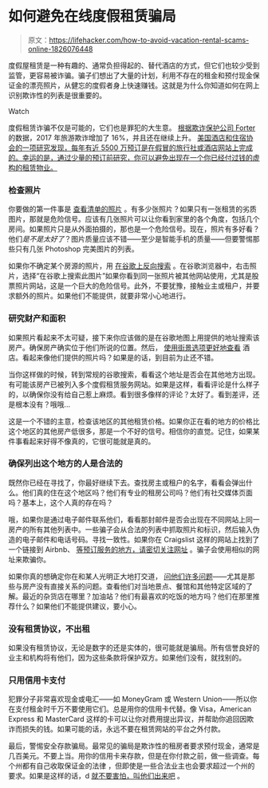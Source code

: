 # 如何避免在线度假租赁骗局

> 原文：<https://lifehacker.com/how-to-avoid-vacation-rental-scams-online-1826076448>

度假屋租赁是一种有趣的、通常负担得起的、替代酒店的方式，但它们也较少受到监管，更容易被诈骗。骗子们想出了大量的计划，利用不存在的租金和预付现金保证金的漂亮照片，从健忘的度假者身上快速赚钱。这就是为什么你知道如何在网上识别欺诈性的列表是很重要的。

Watch

度假租赁诈骗不仅是可能的，它们也是罪犯的大生意。 [根据欺诈保护公司 Forter](https://l.forter.com/hubfs/Fraud%20Attack%20Index%20Nov%202017%20-%20Executive%20Summary.pdf?t=1517386856382&utm_campaign=MRC%20Fraud%20Attack%20Index%20Sept%202017&utm_source=hs_automation&utm_medium=email&utm_content=58506927&_hsenc=p2ANqtz-_7Fs6i5fJozQ1LspmJh_g8f5ufKVzQYOmhcr0-9mgQ5QfQOSMmcNlLj08YieA8sTPxfQwDxRPZuAQj2zNOGl8SHRQ96g&_hsmi=58506927) 的数据，2017 年旅游欺诈增加了 16%，并且还在继续上升。 [美国酒店和住宿协会的一项研究发现，每年有近 5500 万预订是在假冒的旅行社或酒店网站上完成的。幸运的是，通过少量的预订前研究，你可以避免出现在一个你已经付过钱的虚构的租赁物业。](https://www.ahla.com/press-release/new-research-reveals-online-hotel-booking-scams-are-rise-duping-consumers-translating)

### 检查照片

你要做的第一件事是 [查看清单的照片](https://www.tripping.com/guests/10-ways-to-avoid-craigslist-vacation-home-scams) 。有多少张照片？如果只有一张租赁的劣质图片，那就是危险信号。应该有几张照片可以让你看到家里的各个角度，包括几个房间。如果照片只是从外面拍摄的，那也是一个危险信号。现在，照片有多好看？他们*是不是太好了*？图片质量应该不错——至少是智能手机的质量——但要警惕那些只有几张 Photoshop 完美图片的列表。

如果你不确定某个房源的照片，用 [在谷歌上反向搜索](https://lifehacker.com/avoid-scams-with-a-reverse-image-search-1576543957) 。在谷歌浏览器中，右击照片，选择“在谷歌上搜索此图片”如果你看到同一张照片被其他网站使用，尤其是股票照片网站，这是一个巨大的危险信号。此外，不要犹豫，接触业主或租户，并要求额外的照片。如果他们不能提供，就要非常小心地进行。

### 研究财产和面积

如果照片看起来不太可疑，接下来你应该做的是在谷歌地图上用提供的地址搜索该房产。确保房产确实位于他们所说的位置。然后， [使用街景选项更好地查看](https://www.forbes.com/sites/vanessagrout/2014/04/11/how-to-avoid-the-internets-hottest-scam-fake-vacation-rentals/#130364365e30) 酒店。看起来像他们提供的照片吗？如果是的话，到目前为止还不错。

当你这样做的时候，转到常规的谷歌搜索，看看这个地址是否会在其他地方出现。有可能该房产已被列入多个度假租赁服务网站。如果是这样，看看评论是什么样子的，以确保你没有给自己惹上麻烦。看到很多像样的评论？太好了。看到差评，还是根本没有？哦哦...

这是一个不错的主意，检查该地区的其他租赁价格。如果你正在看的地方的价格比这个地区的其他房产低很多，那是一个不好的信号。相信你的直觉。记住，如果某件事看起来好得不像真的，它很可能就是真的。

### 确保列出这个地方的人是合法的

既然你已经在寻找了，你最好继续下去。查找房主或租户的名字，看看会弹出什么。他们真的住在这个地区吗？他们有专业的租房公司吗？他们有社交媒体页面吗？基本上，这个人真的存在吗？

哦，如果你是通过电子邮件联系他们，看看那封邮件是否会出现在不同网站上同一房产的所有其他列表中。一些骗子会从合法的列表中抓取照片和标识，然后输入伪造的电子邮件和电话号码。寻找一致性。如果你在 Craigslist 这样的网站上找到了一个链接到 Airbnb、 [等预订服务的地方，请密切关注网址](https://thepointsguy.com/news/vacation-rental-scams-on-craigslist/) 。骗子会使用相似的网址来欺骗你。

如果你真的想确定你在和某人光明正大地打交道， [问他们许多问题](https://www.tripping.com/guests/10-ways-to-avoid-craigslist-vacation-home-scams)——尤其是那些与房产没有直接关系的问题。查看他们对当地景点、餐馆和其他特定区域的了解。最近的杂货店在哪里？加油站？他们有最喜欢的吃饭的地方吗？他们在那里推荐什么？如果他们不能提供建议，要小心。

### 没有租赁协议，不出租

如果没有租赁协议，无论是数字的还是实体的，很可能就是骗局。所有信誉良好的业主和机构将有他们，因为这些条款将保护双方。如果他们没有，就找别的。

### 只用信用卡支付

犯罪分子非常喜欢现金或电汇——如 MoneyGram 或 Western Union——所以你在支付租金时千万不要使用它们。总是用你的信用卡代替。像 Visa，American Express 和 MasterCard 这样的卡可以让你对费用提出异议，并帮助你追回因欺诈而损失的钱。如果可能的话，永远不要在租赁网站的平台之外付款。

最后，警惕安全存款骗局。最常见的骗局是欺诈性的租房者要求预付现金，通常是几百美元。不要上当。用你的信用卡来存款，但是在你付款之前，做一些调查。每个州都有自己收取保证金的法律 ，但即使是一些合法业主也会要求超过一个州的要求。如果是这样的话，d [就不要害怕，叫他们出来吧](https://www.tripping.com/guests/10-ways-to-avoid-craigslist-vacation-home-scams) 。